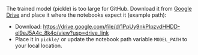 The trained model (pickle) is too large for GitHub. Download it from [Google Drive](https://drive.google.com/file/d/1PpUy9nkPIpzvdHHDD-el9eJ5A4c_8k4o/view?usp=drive_link) and place it where the notebooks expect it (example path):
- Download: https://drive.google.com/file/d/1PpUy9nkPIpzvdHHDD-el9eJ5A4c_8k4o/view?usp=drive_link 
- Place it in `pickle/` or update the notebook path variable `MODEL_PATH` to your local location.
